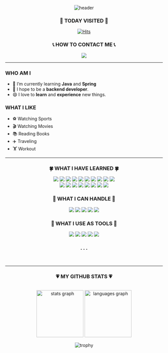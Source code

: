 <!--### Hi there 👋-->

<!--
**ZzinB/ZzinB** is a ✨ _special_ ✨ repository because its `README.md` (this file) appears on your GitHub profile.

Here are some ideas to get you started:

- 🔭 I’m currently working on ...
- 🌱 I’m currently learning ...
- 👯 I’m looking to collaborate on ...
- 🤔 I’m looking for help with ...
- 💬 Ask me about ...
- 📫 How to reach me: ...
- 😄 Pronouns: ...
- ⚡ Fun fact: ...
-->


<div align="Center">

<!--![header](https://capsule-render.vercel.app/api?type=transparent&color=auto&fontColor=F7819F&section=header&text=Shinbi%20WORLD&fontSize=80&animation=fadeIn&fontAlignY=80&fontAlign=50&desc=Welcome%20to&descAlignY=13.5&descAlign=50&animation=twinkling)-->

![header](https://capsule-render.vercel.app/api?type=cylinder&height=180&color=gradient&text=Shinbi's%20World&fontAlignY=60&fontAlign=50&desc=Welcome%20to&descAlignY=23.5&descAlign=33&animation=twinkling)
<br/>

</div>

<div align="Center">
<p align='Center'>

### 🔆 TODAY VISITED 🔆

[![Hits](https://hits.seeyoufarm.com/api/count/incr/badge.svg?url=https%3A%2F%2Fgithub.com%2FZzinB&count_bg=%23B5E1FF&title_bg=%2383B2FF&icon=smugmug.svg&icon_color=%23E7E7E7&title=VISIT&edge_flat=false)](https://github.com/ZzinB)


### 📞 HOW TO CONTACT ME 📞
<a href="https://myste-leee.tistory.com/"> 
  <img src="https://img.shields.io/badge/Tistory-000000?style=flat-square&logo=Tistory&logoColor=white&link=myste-leee.tistory.com"> 
</a>    
<!--<a href="00mystelee00@gmail.com">
    <img src="https://img.shields.io/badge/Gmail-EA4335?style=flat-square&logo=Gmail&logoColor=black"/>
</a>-->

<br> 


</p>
</div>

<hr/>

         
### WHO AM I

- 🌱 I’m currently learning __Java__ and __Spring__
- 🏁 I hope to be a __backend developer__.
- 😄 I love to __learn__ and __experience__ new things.

### WHAT I LIKE

- ⚽ Watching Sports
- 🎬 Watching Movies
- 📚 Reading Books    
- ️✈️ Traveling
- 🏋 Workout


<hr/>

<div align="center">

### 🍀 WHAT I HAVE LEARNED 🍀

<img src="https://img.shields.io/badge/C-555555?style=flat-square&logo=C&logoColor=white"/>
<img src="https://img.shields.io/badge/C++-F34B7D?style=flat-square&logo=C%2B%2B&logoColor=white"/>
<img src="https://img.shields.io/badge/Python-699dc9?style=flat-square&logo=Python&logoColor=black"/>
<img src="https://img.shields.io/badge/JAVA-B07219?style=flat-square&logo=Java&logoColor=black"/>
<img src="https://img.shields.io/badge/linux-FCC624?style=flat-square&logo=linux&logoColor=black">
<img src="https://img.shields.io/badge/Unity-FFFFFFC?style=flat-square&logo=Unity&logoColor=black">

<img src="https://img.shields.io/badge/HTML-E34F26?style=flat-square&logo=HTML5&logoColor=black"/>
<img src="https://img.shields.io/badge/CSS-1572B6?style=flat-square&logo=CSS3&logoColor=black"/>
<img src="https://img.shields.io/badge/JavaScript-F7DF1E?style=flat-square&logo=JavaScript&logoColor=black"/>
<img src="https://img.shields.io/badge/TypeScript-3178C6?style=flat-square&logo=TypeScript&logoColor=black"/>

<br/>
<img src="https://img.shields.io/badge/Amazon%20AWS-232F3E?style=flat-square&logo=Amazon%20AWS&logoColor=white"/>
<img src="https://img.shields.io/badge/Amazon%20EC2-FF9900?style=flat-square&logo=Amazon%20EC2&logoColor=black"/>
<img src="https://img.shields.io/badge/Amazon%20RDS-527FFF?style=flat-square&logo=Amazon%20RDS&logoColor=black"/>
<img src="https://img.shields.io/badge/Amazon%20S3-569A31?style=flat-square&logo=Amazon%20S3&logoColor=black"/>
<img src="https://img.shields.io/badge/Flutter-02569B?style=flat-square&logo=Flutter&logoColor=white">
<img src="https://img.shields.io/badge/Bootstrap-7952B3?style=flat-square&logo=Bootstrap&logoColor=white">
 <img src="https://img.shields.io/badge/Figma-F24E1E?style=flat-square&logo=Figma&logoColor=white">
<img src="https://img.shields.io/badge/MongoDB-47A248?style=flat-square&logo=MongoDB&logoColor=white"/></a></a>

<br/>   

### 🌈 WHAT I CAN HANDLE 🌈

<img src="https://img.shields.io/badge/Spring-6DB33F?style=flat-square&logo=Spring&logoColor=black"/>
<img src="https://img.shields.io/badge/Spring%20Boot-6DB33F?style=flat-square&logo=Spring%20Boot&logoColor=black"/>
<img src="https://img.shields.io/badge/Django-092E20?style=flat-square&logo=Django&logoColor=white"/></a>
<img src="https://img.shields.io/badge/MySQL-4479A1?style=flat-square&logo=MySQL&logoColor=black"/>
<img src="https://img.shields.io/badge/MariaDB-003545?style=flat-square&logo=MariaDB&logoColor=white"/>
<br/>
    

### 🍁 WHAT I USE AS TOOLS 🍁

<img src="https://img.shields.io/badge/Github-181717?style=flat-square&logo=Github&logoColor=white"/>
<img src="https://img.shields.io/badge/Postman-FF6C37?style=flat-square&logo=Postman&logoColor=white"/>
<img src="https://img.shields.io/badge/Notion-000000?style=flat-square&logo=Notion&logoColor=white"/>
<img src="https://img.shields.io/badge/Slack-4A154B?style=flat-square&logo=Slack&logoColor=white"/>
<img src="https://img.shields.io/badge/Discord-5865F2?style=flat-square&logo=Discord&logoColor=white"/>


### . . .
<br/>    
<hr/>

### 💗 MY GITHUB STATS 💗

<br/>

<!--
- 👯 I’m looking to collaborate on ...
- 🤔 I’m looking for help with ...
- 💬 Ask me about ...
- 📫 How to reach me: ...
-->

<!--
![Top Langs](https://github-readme-stats.vercel.app/api/top-langs/?username=ZzinB&hide=Jupyter%20Notebook,C,Assembly,Shell,Perl,Roff,Makefile,SmPL,Yacc&layout=compact&theme=dark)
![Shinbi Lee's GitHub stats](https://github-readme-stats.vercel.app/api?username=ZzinB&show_icons=true&theme=radical)
-->


<!-- <img src="https://github-readme-stats.vercel.app/api?username=ZzinB&theme=radical&show_icons=true" height="165">
<img src="https://github-readme-streak-stats.herokuapp.com?user=ZzinB&theme=cobalt&ring=e05397&fire=e05397" alt="ZzinB" />
-->

<img src="https://github-readme-stats.vercel.app/api?username=ZzinB&hide_title=false&hide_rank=false&show_icons=true&include_all_commits=true&count_private=true&disable_animations=false&theme=dracula&locale=en&hide_border=false&order=1" height="150" alt="stats graph"/>
<img src="https://github-readme-stats.vercel.app/api/top-langs?username=ZzinB&locale=en&hide_title=false&layout=compact&card_width=320&langs_count=5&theme=dracula&hide_border=false&order=2" height="150" alt="languages graph"/>

![trophy](https://github-profile-trophy.vercel.app/?username=ZzinB&title=MultiLanguage,Commits,Organizations,PullRequest,Repositories,Experience,Reviews,Followers&column=7&theme=onedark)




<!--
![streak](https://github-readme-streak-stats.herokuapp.com?user=ZzinB&theme=cobalt&ring=e05397&fire=e05397)
-->

</div>
